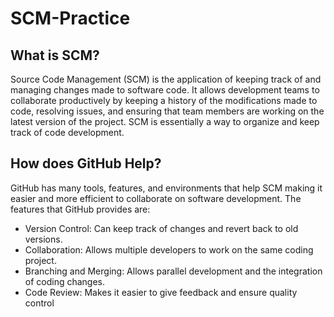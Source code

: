 # SCM-Practice
## What is SCM?
Source Code Management (SCM) is the application of keeping track of and managing changes made to software code. It allows development teams to collaborate productively by keeping a history of the modifications made to code, resolving issues, and ensuring that team members are working on the latest version of the project. SCM is essentially a way to organize and keep track of code development. 

## How does GitHub Help?
GitHub has many tools, features, and environments that help SCM making it easier and more efficient to collaborate on software development. The features that GitHub provides are: 
* Version Control:
Can keep track of changes and revert back to old versions.
* Collaboration:
Allows multiple developers to work on the same coding project.
* Branching and Merging:
Allows parallel development and the integration of coding changes.
* Code Review:
Makes it easier to give feedback and ensure quality control

